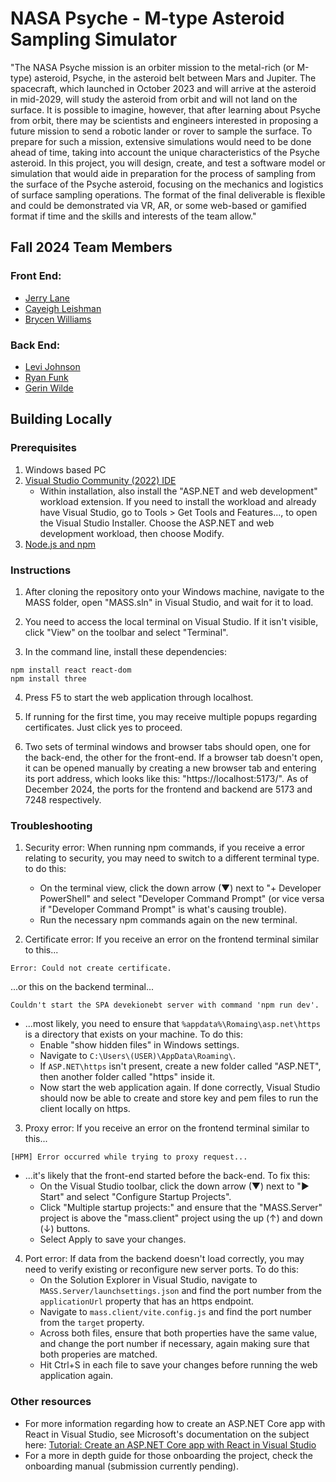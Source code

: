 # NASA Psyche - M-type Asteroid Sampling Simulator

"The NASA Psyche mission is an orbiter mission to the metal-rich (or M-type) asteroid, Psyche, in the asteroid belt between Mars and Jupiter. The spacecraft, which launched in October 2023 and will arrive at the asteroid in mid-2029, will study the asteroid from orbit and will not land on the surface.  It is possible to imagine, however, that after learning about Psyche from orbit, there may be scientists and engineers interested in proposing a future mission to send a robotic lander or rover to sample the surface. To prepare for such a mission, extensive simulations would need to be done ahead of time, taking into account the unique characteristics of the Psyche asteroid. In this project, you will design, create, and test a software model or simulation that would aide in preparation for the process of sampling from the surface of the Psyche asteroid, focusing on the mechanics and logistics of surface sampling operations. The format of the final deliverable is flexible and could be demonstrated via VR, AR, or some web-based or gamified format if time and the skills and interests of the team allow."

## Fall 2024 Team Members

### Front End:
- [Jerry Lane](https://github.com/JRLane-CS)
- [Cayeigh Leishman](https://github.com/CayleighLeishman)
- [Brycen Williams](https://github.com/Brycenjwill)

### Back End:
- [Levi Johnson](https://github.com/levijohnson1227)
- [Ryan Funk](https://github.com/RyanFunk2000)
- [Gerin Wilde](https://github.com/GerinWilde1)

## Building Locally

### Prerequisites

1. Windows based PC
2. [Visual Studio Community (2022) IDE](https://visualstudio.microsoft.com/vs/community/)
    - Within installation, also install the "ASP.NET and web development" workload extension. If you need to install the workload and already have Visual Studio, go to Tools > Get Tools and Features..., to open the Visual Studio Installer. Choose the ASP.NET and web development workload, then choose Modify.
3. [Node.js and npm](https://nodejs.org/en)

### Instructions

1. After cloning the repository onto your Windows machine, navigate to the MASS folder, open "MASS.sln" in Visual Studio, and wait for it to load.

2. You need to access the local terminal on Visual Studio. If it isn't visible, click "View" on the toolbar and select "Terminal".

3. In the command line, install these dependencies:

```console
npm install react react-dom
npm install three
```

4. Press F5 to start the web application through localhost.

5. If running for the first time, you may receive multiple popups regarding certificates. Just click yes to proceed.

6. Two sets of terminal windows and browser tabs should open, one for the back-end, the other for the front-end. If a browser tab doesn't open, it can be opened manually by creating a new browser tab and entering its port address, which looks like this: "https://localhost:5173/". As of December 2024, the ports for the frontend and backend are 5173 and 7248 respectively.

### Troubleshooting
1. Security error: When running npm commands, if you receive a error relating to security, you may need to switch to a different terminal type. to do this:
    - On the terminal view, click the down arrow (▼) next to "+ Developer PowerShell" and select "Developer Command Prompt" (or vice versa if "Developer Command Prompt" is what's causing trouble).
    - Run the necessary npm commands again on the new terminal.


2. Certificate error: If you receive an error on the frontend terminal similar to this...

```console
Error: Could not create certificate.
```
...or this on the backend terminal...
```console
Couldn't start the SPA devekionebt server with command 'npm run dev'.
```

- ...most likely, you need to ensure that `%appdata%\Romaing\asp.net\https` is a directory that exists on your machine. To do this:
    - Enable "show hidden files" in Windows settings.
    - Navigate to `C:\Users\(USER)\AppData\Roaming\`.
    - If `ASP.NET\https` isn't present, create a new folder called "ASP.NET", then another folder called "https" inside it.
    - Now start the web application again. If done correctly, Visual Studio should now be able to create and store key and pem files to run the client locally on https.

3. Proxy error: If you receive an error on the frontend terminal similar to this...

```console
[HPM] Error occurred while trying to proxy request...
```
- ...it's likely that the front-end started before the back-end. To fix this:
    - On the Visual Studio toolbar, click the down arrow (▼) next to "▶ Start" and select "Configure Startup Projects".
    - Click "Multiple startup projects:" and ensure that the "MASS.Server" project is above the "mass.client" project using the up (↑) and down (↓) buttons.
    - Select Apply to save your changes.

4. Port error: If data from the backend doesn't load correctly, you may need to verify existing or reconfigure new server ports. To do this:
    - On the Solution Explorer in Visual Studio, navigate to `MASS.Server/launchsettings.json` and find the port number from the `applicationUrl` property that has an https endpoint.
    - Navigate to `mass.client/vite.config.js` and find the port number from the `target` property.
    - Across both files, ensure that both properties have the same value, and change the port number if necessary, again making sure that both properies are matched.
    - Hit Ctrl+S in each file to save your changes before running the web application again.

### Other resources
- For more information regarding how to create an ASP.NET Core app with React in Visual Studio, see Microsoft's documentation on the subject here: [Tutorial: Create an ASP.NET Core app with React in Visual Studio](https://learn.microsoft.com/en-us/visualstudio/javascript/tutorial-asp-net-core-with-react?view=vs-2022#prerequisites)
- For a more in depth guide for those onboarding the project, check the onboarding manual (submission currently pending).
